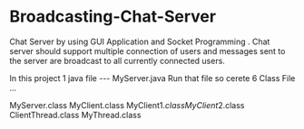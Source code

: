 Broadcasting-Chat-Server
========================

Chat Server by using GUI Application and Socket Programming . Chat server should support multiple connection of users and messages sent to the server are broadcast to all currently connected users.


>>>>
In this project 1 java file --- MyServer.java
Run that file so cerete 6 Class File ...

MyServer.class
MyClient.class
MyClient$1.class
MyClient$2.class
ClientThread.class
MyThread.class
